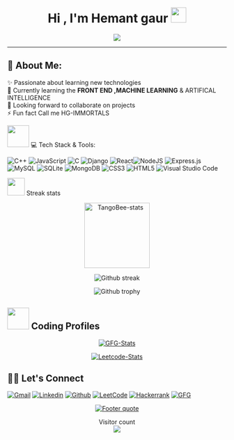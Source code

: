 <h1 align="center">Hi , I'm Hemant gaur <img src="https://media.giphy.com/media/hvRJCLFzcasrR4ia7z/giphy.gif" width="35"></h1>
<p align="center">
  <a href="https://github.com/DenverCoder1/readme-typing-svg"><img src="https://readme-typing-svg.herokuapp.com?lines=Computer+Engineering+Student;Aspiring+Full+Stack+Developer+And+CPP+Developer;Always%20Eager%20to%20learn%20new%20things&center=true&width=600&height=80"></a>
</p>
<hr/>

## 💫 About Me:
✨ Passionate about learning new technologies<br>🌱 Currently learning the <b>FRONT END ,MACHINE LEARNING</b> & ARTIFICAL INTELLIGENCE<br><!-- 🔭 Working on a <b>Subscription based eCommerce Website</b><br> -->👯 Looking forward to collaborate on projects<br>⚡ Fun fact Call me HG-IMMORTALS<br>

<img src="https://media2.giphy.com/media/QssGEmpkyEOhBCb7e1/giphy.gif?cid=ecf05e47a0n3gi1bfqntqmob8g9aid1oyj2wr3ds3mg700bl&rid=giphy.gif" width="50px" height="50px"> 💻 Tech Stack & Tools:
<!-- ![Python](https://img.shields.io/badge/python-3670A0?style=for-the-badge&logo=python&logoColor=ffdd54) -->
<!--![Java](https://img.shields.io/badge/java-%23ED8B00.svg?style=for-the-badge&logo=java&logoColor=white)--> 
![C++](https://img.shields.io/badge/C++-5C2D91?style=for-the-badge&logo=c++&logoColor=white) ![JavaScript](https://img.shields.io/badge/javascript-%23323330.svg?style=for-the-badge&logo=javascript&logoColor=%23F7DF1E) ![C](https://img.shields.io/badge/c-%2300599C.svg?style=for-the-badge&logo=c&logoColor=white) ![Django](https://img.shields.io/badge/django-%23092E20.svg?style=for-the-badge&logo=django&logoColor=white) ![React](https://img.shields.io/badge/react-%2320232a.svg?style=for-the-badge&logo=react&logoColor=%2361DAFB)![NodeJS](https://img.shields.io/badge/node.js-6DA55F?style=for-the-badge&logo=node.js&logoColor=white) ![Express.js](https://img.shields.io/badge/express.js-%23404d59.svg?style=for-the-badge&logo=express&logoColor=%2361DAFB) ![MySQL](https://img.shields.io/badge/mysql-%2300f.svg?style=for-the-badge&logo=mysql&logoColor=white) ![SQLite](https://img.shields.io/badge/sqlite-%2307405e.svg?style=for-the-badge&logo=sqlite&logoColor=white) ![MongoDB](https://img.shields.io/badge/MongoDB-%234ea94b.svg?style=for-the-badge&logo=mongodb&logoColor=white) ![CSS3](https://img.shields.io/badge/css3-%231572B6.svg?style=for-the-badge&logo=css3&logoColor=white) ![HTML5](https://img.shields.io/badge/html5-%23E34F26.svg?style=for-the-badge&logo=html5&logoColor=white)
 ![Visual Studio Code](https://img.shields.io/badge/Visual%20Studio%20Code-0078d7.svg?style=for-the-badge&logo=visual-studio-code&logoColor=white) 
<!--<img src="https://media.giphy.com/media/swhRkVYLJDrCE/giphy.gif" width = "40> Language Stats
 <div align="center">

  <a>[![Top Langs](https://github-readme-stats.vercel.app/api/top-langs/?username=HG_IMMORTALS)](https://github.com/HG_IMMORTALS/github-readme-stats)</a>

</div> -->
<img src="https://media4.giphy.com/media/QM3HY1v4Eym58qiY1i/giphy.gif?cid=790b7611e82baed6147e3d312c0cc603a3b114d27fae9bc0&rid=giphy.gif&ct=s" width="40"> Streak stats
<div align="center">
<!--<img height="150em" src="https://github-readme-stats.vercel.app/api/top-langs/?username=HG-IMMORTALS&layout=compact&show_icon=true&theme=algolia" alt="HG-IMMORTALS-langs"/>-->
<img height="150em" src="https://github-readme-stats.vercel.app/api/?username=TangoBeee&layout=compact&show_icon=true&theme=algolia" alt="TangoBee-stats"/> 
</div>
<div align="center">

  <a>![Github streak][github-streak]</a>

</div>

<!--### <img src="https://media2.giphy.com/media/CCXzSZGI8TsIvYZjWo/200w.webp" width="40"> Trophies stats-->
<div align="center">

  <a>![Github trophy][github-trophy]</a>

</div>

## <img src="https://github.com/TheDudeThatCode/TheDudeThatCode/blob/master/Assets/Developer.gif" width="50" />  Coding Profiles  
<div align="center">
    
  <a href="">[![GFG-Stats][gfg-stats-url]][gfg-url]</a>
  
  <a href="">[![Leetcode-Stats][leetcode-stats-url]][leetcode-url]</a>

</div>


## 🙋‍♂️ Let's Connect
[![Gmail][gmail-shield]][gmail-url]
[![Linkedin][linkedin-shield]][linkedin-url]
[![Github][github-shield]][github-url]
[![LeetCode][leetcode-shield]][leetcode-url]
[![Hackerrank][hackerrank-shield]][hackerrank-url]
[![GFG][gfg-shield]][gfg-url]
<br>

<div align="center">

  <a href="https://github.com/hg-immortals">![Footer quote][quote-url]</a>

</div>
<p align="center"> 
  Visitor count<br>
  <img src="https://profile-counter.glitch.me/HG-IMMORTALS/count.svg" />
</p>


<!-- MARKDOWN LINKS & IMAGES -->
[visitors-badge]: https://visitor-badge.glitch.me/badge?page_id=HG-IMMORTALS
[github-stars-shield]: https://img.shields.io/github/stars/HG-IMMORTALS?style=social
[github-stats]:https://githubreadmestats.vercel.app/apiusername=HG-IMMORTALS&theme=algolia&show_icons=true&include_all_commits=false&count_private=true&cache_seconds=7200
[leetcode-stats-url]: https://leetcard.jacoblin.cool/HG-IMMORTALS?theme=dark&font=Roboto&ext=heatmap
[gfg-stats-url]: https://geeks-for-geeks-stats-api-napiyo.vercel.app/?userName=hamentgaur123
[leetcode-url]: https://leetcode.com/HG-IMMORTALS/
[gfg-url]: https://auth.geeksforgeeks.org/user/hamentgaur123
[github-followers-shield]: https://img.shields.io/github/followers/HG-IMMORTALS?style=social
[github-language]: https://github-readme-stats.vercel.app/api/top-langs/?username=HG-IMMORTALS&theme=algolia
[github-streak]: https://streak-stats.demolab.com?user=HG-IMMORTALS&theme=algolia
[github-trophy]: https://github-profile-trophy.vercel.app/?username=HG-IMMORTALS&theme=algolia
[leetcode-problems-badge]: https://badges.peiyuan.ch/leetcode/HG-IMMORTALS/solved?color=orange&logo=leetcode
[gfg-rank-shield]: https://img.shields.io/badge/Institute%20Rank-150-green?labelColor=white&logo=geeksforgeeks&style=flat
[leetcode-url]: https://leetcode.com/HG-IMMORTALS
[gfg-url]:https://auth.geeksforgeeks.org/user/hamentgaur123
[hackerrank-shield]: https://img.shields.io/badge/-Hemant%20Gaur-black?style=flat&logo=hackerrank
[hackerrank-url]: https://www.hackerrank.com/HG_IMMORTALS
[ssrn-shield]: https://img.shields.io/badge/-SSRN-informational?style=flat&logo=ssrn&logoColor=darkblue&color=white
[ssrn-paper-url]: https://papers.ssrn.com/sol3/papers.cfm?abstract_id=3867738
[ieee-shield]: https://img.shields.io/badge/IEEE-informational?style=flat&logo=ieee
[ieee-paper-url]: https://ieeexplore.ieee.org/document/9807998
[quote-url]: https://quotes-github-readme.vercel.app/api?type=horizontal&theme=radical
[gmail-shield]: https://img.shields.io/badge/-Hemant%20Gaur-grey?style=flat&logo=gmail
[gmail-url]: mailto:hemantgaur2846@gmail.com
[linkedin-shield]: https://img.shields.io/badge/-Hemant%20Gaur-blue?style=flat&logo=linkedin&logoColor=white
[linkedin-url]: https://www.linkedin.com/in/hg-immortals/
[github-shield]: https://img.shields.io/badge/-Hemant%20Gaur-black?style=flat&logo=github
[linkedin-shield]: https://img.shields.io/badge/-Hemant%20Gaur-blue?style=flat&logo=linkedin&logoColor=white
[github-shield]: https://img.shields.io/badge/-Hemant%20Gaur-black?style=flat&logo=github
[quote-url]: https://quotes-github-readme.vercel.app/api?type=horizontal&theme=algolia
[leetcode-shield]: https://img.shields.io/badge/-Hemant%20Gaur-grey?style=flat&logo=leetcode
[gfg-shield]: https://img.shields.io/badge/-Hemant%20Gaur-darkgreen?style=flat&labelColor=white&logo=geeksforgeeks
[github-url]: https://github.com/HG-IMMORTALS
